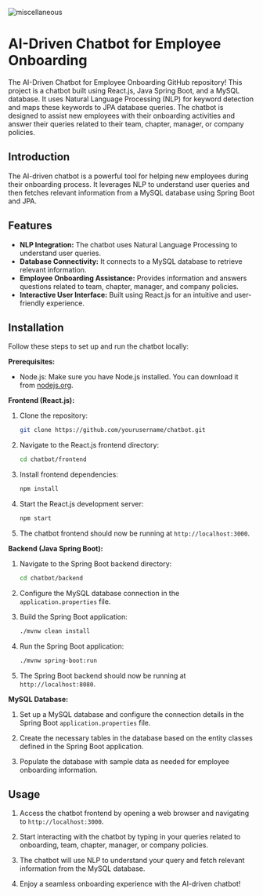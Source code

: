 ![miscellaneous](https://github.com/KRPoojari/AIChatBot/assets/26119044/72f1d79c-4976-46f1-8e6d-925943afe1a8|width="50")


# AI-Driven Chatbot for Employee Onboarding

The AI-Driven Chatbot for Employee Onboarding GitHub repository! This project is a chatbot built using React.js, Java Spring Boot, and a MySQL database. It uses Natural Language Processing (NLP) for keyword detection and maps these keywords to JPA database queries. The chatbot is designed to assist new employees with their onboarding activities and answer their queries related to their team, chapter, manager, or company policies.

## Introduction

The AI-driven chatbot is a powerful tool for helping new employees during their onboarding process. It leverages NLP to understand user queries and then fetches relevant information from a MySQL database using Spring Boot and JPA.

## Features

- **NLP Integration:** The chatbot uses Natural Language Processing to understand user queries.
- **Database Connectivity:** It connects to a MySQL database to retrieve relevant information.
- **Employee Onboarding Assistance:** Provides information and answers questions related to team, chapter, manager, and company policies.
- **Interactive User Interface:** Built using React.js for an intuitive and user-friendly experience.

## Installation

Follow these steps to set up and run the chatbot locally:

**Prerequisites:**

- Node.js: Make sure you have Node.js installed. You can download it from [nodejs.org](https://nodejs.org/).

**Frontend (React.js):**

1. Clone the repository:

   ```bash
   git clone https://github.com/yourusername/chatbot.git
   ```

2. Navigate to the React.js frontend directory:

   ```bash
   cd chatbot/frontend
   ```

3. Install frontend dependencies:

   ```bash
   npm install
   ```

4. Start the React.js development server:

   ```bash
   npm start
   ```

5. The chatbot frontend should now be running at `http://localhost:3000`.

**Backend (Java Spring Boot):**

1. Navigate to the Spring Boot backend directory:

   ```bash
   cd chatbot/backend
   ```

2. Configure the MySQL database connection in the `application.properties` file.

3. Build the Spring Boot application:

   ```bash
   ./mvnw clean install
   ```

4. Run the Spring Boot application:

   ```bash
   ./mvnw spring-boot:run
   ```

5. The Spring Boot backend should now be running at `http://localhost:8080`.

**MySQL Database:**

1. Set up a MySQL database and configure the connection details in the Spring Boot `application.properties` file.

2. Create the necessary tables in the database based on the entity classes defined in the Spring Boot application.

3. Populate the database with sample data as needed for employee onboarding information.

## Usage

1. Access the chatbot frontend by opening a web browser and navigating to `http://localhost:3000`.

2. Start interacting with the chatbot by typing in your queries related to onboarding, team, chapter, manager, or company policies.

3. The chatbot will use NLP to understand your query and fetch relevant information from the MySQL database.

4. Enjoy a seamless onboarding experience with the AI-driven chatbot!

